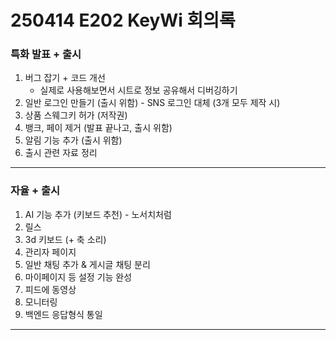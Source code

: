 # 250414 E202 KeyWi 회의록

### 특화 발표 + 출시

1. 버그 잡기 + 코드 개선
   - 실제로 사용해보면서 시트로 정보 공유해서 디버깅하기
2. 일반 로그인 만들기 (출시 위함) - SNS 로그인 대체 (3개 모두 제작 시)
3. 상품 스웨그키 허가 (저작권)
4. 뱅크, 페이 제거 (발표 끝나고, 출시 위함)
5. 알림 기능 추가 (출시 위함)
6. 출시 관련 자료 정리

---

### 자율 + 출시

1. AI 기능 추가 (키보드 추천) - 노서치처럼
2. 릴스
3. 3d 키보드 (+ 축 소리)
4. 관리자 페이지
5. 일반 채팅 추가 & 게시글 채팅 분리
6. 마이페이지 등 설정 기능 완성
7. 피드에 동영상
8. 모니터링
9. 백엔드 응답형식 통일

---
